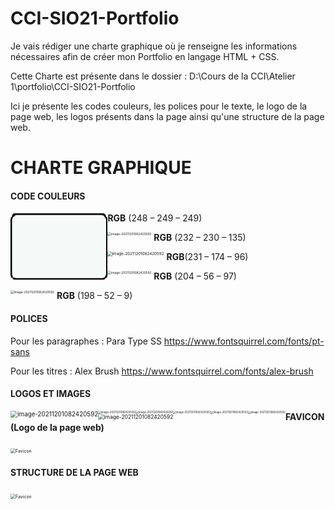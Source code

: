 # CCI-SIO21-Portfolio

Je vais rédiger une charte graphique où je renseigne les informations nécessaires afin de créer mon Portfolio en langage HTML + CSS.

Cette Charte est présente dans le dossier : D:\Cours de la CCI\Atelier 1\portfolio\CCI-SIO21-Portfolio

Ici je présente les codes couleurs, les polices pour le texte, le logo de la page web, les logos présents dans la page ainsi qu'une structure de la page web.



# CHARTE GRAPHIQUE

#### **CODE COULEURS**  								



<img src=".\Images\img-gris.jpg" style="float: left;zoom:35%"/>  **RGB** (248 – 249 – 249)

<img src="D:\Cours de la CCI\Atelier 1\portfolio\CCI-SIO21-Portfolio\Images\img-jaune.jpg" alt="image-20211201082420592" style="float: left;zoom:35%"/>

​														**RGB** (232 – 230 – 135)

<img src="D:\Cours de la CCI\Atelier 1\portfolio\CCI-SIO21-Portfolio\Images\img-orange.jpg" alt="image-20211201082420592" style="float: left;zoom:45%"/>

​														**RGB**(231 – 174 – 96)

<img src="D:\Cours de la CCI\Atelier 1\portfolio\CCI-SIO21-Portfolio\Images\img-violet.jpg" alt="image-20211201082420592" style="float: left;zoom:35%"/>

​														**RGB** (204 – 56 – 97)

<img src="D:\Cours de la CCI\Atelier 1\portfolio\CCI-SIO21-Portfolio\Images\img-rouge.jpg" alt="image-20211201082420592" style="float: left;zoom:35%"/>

​														**RGB** (198 – 52 – 9)





#### **POLICES**

Pour les paragraphes : Para Type SS https://www.fontsquirrel.com/fonts/pt-sans

Pour les titres : Alex Brush https://www.fontsquirrel.com/fonts/alex-brush





#### **LOGOS ET IMAGES**

<img src="D:\Cours de la CCI\Atelier 1\portfolio\CCI-SIO21-Portfolio\Images\ECDL logo.png" alt="image-20211201082420592" style="float: left;zoom:70%"/>

<img src="D:\Cours de la CCI\Atelier 1\portfolio\CCI-SIO21-Portfolio\Images\logo-1.jpg" alt="image-20211201082420592" style="float: left;zoom:30%"/>

<img src="D:\Cours de la CCI\Atelier 1\portfolio\CCI-SIO21-Portfolio\Images\Office word.png" alt="image-20211201082420592" style="float: left;zoom:30%"/>

<img src="D:\Cours de la CCI\Atelier 1\portfolio\CCI-SIO21-Portfolio\Images\Html css JS.png" alt="image-20211201082420592" style="float: left;zoom:30%"/>

<img src="D:\Cours de la CCI\Atelier 1\portfolio\CCI-SIO21-Portfolio\Images\grigio.jpg" alt="image-20211201082420592" style="float: left;zoom:30%"/>

<img src="D:\Cours de la CCI\Atelier 1\portfolio\CCI-SIO21-Portfolio\Images\lodyas.png" alt="image-20211201082420592" style="float: left;zoom:30%"/>

<img src="D:\Cours de la CCI\Atelier 1\portfolio\CCI-SIO21-Portfolio\Images\PhotoID.png" alt="image-20211201082420592" style="float: left;zoom:60%"/>



#### **FAVICON (Logo de la page web)**

<img src="D:\Cours de la CCI\Atelier 1\portfolio\CCI-SIO21-Portfolio\Images\Favicon.jpg" alt="Favicon" style="zoom:50%;" />

#### **STRUCTURE DE LA PAGE WEB**

<img src="D:\Cours de la CCI\Atelier 1\portfolio\CCI-SIO21-Portfolio\Images\Structure page Web.png" alt="Favicon" style="zoom:50%;" />

